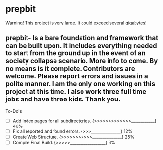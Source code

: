 # prepbit

Warning! This project is very large. It could exceed several gigabytes!

## prepbit- Is a bare foundation and framework that can be built upon. It includes everything needed to start from the ground up in the event of an society collapse scenario. More info to come. By no means is it complete. Contributors are welcome. Please report errors and issues in a polite manner. I am the only one working on this project at this time. I also work three full time jobs and have three kids. Thank you. 

To-Do's

- [ ] Add index pages for all subdirectories. {>>>>>>>>>>>>>____________} 40%
- [ ] Fix all reported and found errors. {>>>_______________} 12%
- [ ] Create Web Structure. {>>>>>>>>>>>_______________} 25%
- [ ] Compile Final Build. {>>>>>__________________} 6%